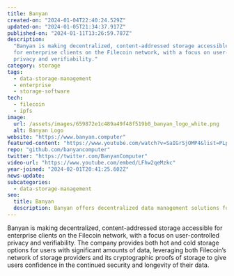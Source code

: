 ```yaml
---
title: Banyan
created-on: "2024-01-04T22:40:24.529Z"
updated-on: "2024-01-05T21:34:37.917Z"
published-on: "2024-01-11T13:26:59.787Z"
description:
  "Banyan is making decentralized, content-addressed storage accessible
  for enterprise clients on the Filecoin network, with a focus on user-controlled
  privacy and verifiability."
category: storage
tags:
  - data-storage-management
  - enterprise
  - storage-software
tech:
  - filecoin
  - ipfs
image:
  url: /assets/images/659872e1c489a49f48f519b0_banyan_logo_white.png
  alt: Banyan Logo
website: "https://www.banyan.computer"
featured-content: "https://www.youtube.com/watch?v=SaIGrSjOMP4&list=PLp3zrT1ewY0micCUXk2G1B1-ukbpuclJy&index=11"
repo: "github.com/banyancomputer"
twitter: "https://twitter.com/BanyanComputer"
video-url: "https://www.youtube.com/embed/LFhw2qeMzkc"
year-joined: "2024-02-01T20:41:25.602Z"
news-update:
subcategories:
  - data-storage-management
seo:
  title: Banyan
  description: Banyan offers decentralized data management solutions for enterprises.
---
```


Banyan is making decentralized, content-addressed storage accessible for enterprise clients on the Filecoin network, with a focus on user-controlled privacy and verifiability. The company provides both hot and cold storage options for users with significant amounts of data, leveraging both Filecoin’s network of storage providers and its cryptographic proofs of storage to give users confidence in the continued security and longevity of their data.
